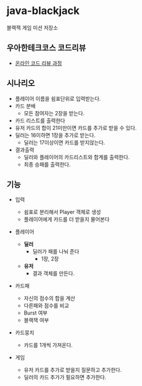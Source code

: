 # java-blackjack
블랙잭 게임 미션 저장소

## 우아한테크코스 코드리뷰
* [온라인 코드 리뷰 과정](https://github.com/woowacourse/woowacourse-docs/blob/master/maincourse/README.md)





## 시나리오

- 플레이어 이름을 쉼표단위로 입력받는다.
- 카드 분배
  - 모든 참여자는 2장을 받는다.
- 카드 리스트를 출력한다
- 유저 카드의 합이 21미만이면 카드를 추가로 받을 수 있다.
- 딜러는 16이하면 1장을 추가로 받는다.
  - 딜러는 17이상이면 카드를 받지않는다.
- 결과출력
  - 딜러와 플레이어의 카드리스트와 합계를 출력한다.
  - 최종 승패를 출력한다.



## 기능

- 입력
  - 쉼표로 분리해서 Player 객체로 생성
  - 플레이어에게 카드를 더 받을지 물어본다

- 플레이어
  - **딜러**
    - 딜러가 패를 나눠 준다
      - 1장, 2장
  - **유저**
    - 결과 객체를 만든다.
- 카드패 
  - 자신의 점수의 합을 계산
  - 다른패와 점수를 비교
  - Burst 여부
  - 블랙잭 여부
- 카드뭉치
  - 카드를 1개씩 가져온다.

- 게임
  - 유저 카드를 추가로 받을지 질문하고 추가한다.
  - 딜러의 카드 추가가 필요하면 추가한다.

